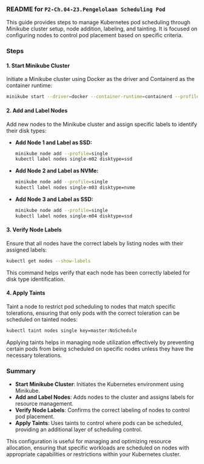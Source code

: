 ### README for `P2-Ch.04-23.Pengelolaan Scheduling Pod`

This guide provides steps to manage Kubernetes pod scheduling through Minikube cluster setup, node addition, labeling, and tainting. It is focused on configuring nodes to control pod placement based on specific criteria.

### Steps

#### 1. Start Minikube Cluster

Initiate a Minikube cluster using Docker as the driver and Containerd as the container runtime:

```bash
minikube start --driver=docker --container-runtime=containerd --profile single
```

#### 2. Add and Label Nodes

Add new nodes to the Minikube cluster and assign specific labels to identify their disk types:

- **Add Node 1 and Label as SSD:**

  ```bash
  minikube node add --profile=single
  kubectl label nodes single-m02 disktype=ssd
  ```

- **Add Node 2 and Label as NVMe:**

  ```bash
  minikube node add --profile=single
  kubectl label nodes single-m03 disktype=nvme
  ```

- **Add Node 3 and Label as SSD:**

  ```bash
  minikube node add --profile=single
  kubectl label nodes single-m04 disktype=ssd
  ```

#### 3. Verify Node Labels

Ensure that all nodes have the correct labels by listing nodes with their assigned labels:

```bash
kubectl get nodes --show-labels
```

This command helps verify that each node has been correctly labeled for disk type identification.

#### 4. Apply Taints

Taint a node to restrict pod scheduling to nodes that match specific tolerations, ensuring that only pods with the correct toleration can be scheduled on tainted nodes:

```bash
kubectl taint nodes single key=master:NoSchedule
```

Applying taints helps in managing node utilization effectively by preventing certain pods from being scheduled on specific nodes unless they have the necessary tolerations.

### Summary

- **Start Minikube Cluster**: Initiates the Kubernetes environment using Minikube.
- **Add and Label Nodes**: Adds nodes to the cluster and assigns labels for resource management.
- **Verify Node Labels**: Confirms the correct labeling of nodes to control pod placement.
- **Apply Taints**: Uses taints to control where pods can be scheduled, providing an additional layer of scheduling control.

This configuration is useful for managing and optimizing resource allocation, ensuring that specific workloads are scheduled on nodes with appropriate capabilities or restrictions within your Kubernetes cluster.